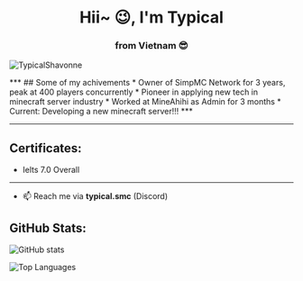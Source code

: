<h1 align="center">Hii~ 😉, I'm Typical</h1>
<h3 align="center">from Vietnam 😎</h3>

<p align="left"> <img src="https://komarev.com/ghpvc/?username=TypicalShavonne&label=Profile%20views&color=0e75b6&style=flat" alt="TypicalShavonne" /> </p>
***
## Some of my achivements
* Owner of SimpMC Network for 3 years, peak at 400 players concurrently
* Pioneer in applying new tech in minecraft server industry
* Worked at MineAhihi as Admin for 3 months
* Current: Developing a new minecraft server!!!
***

***
## Certificates:
* Ielts 7.0 Overall
***

- 📫 Reach me via **typical.smc** (Discord)

## GitHub Stats:
![GitHub stats](https://github-readme-stats.vercel.app/api?username=TypicalShavonne&theme=tokyonight&hide_border=true)

![Top Languages](https://github-readme-stats.vercel.app/api/top-langs/?username=TypicalShavonne&theme=tokyonight&layout=compact&hide_border=true)
